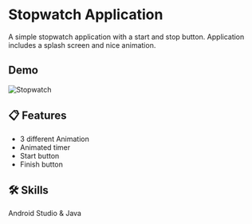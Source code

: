 
# Stopwatch Application

A simple stopwatch application with a start and stop button. Application includes a splash screen and nice animation.

## Demo

![Stopwatch](https://user-images.githubusercontent.com/71911458/142594019-d962b6b9-8f77-4dab-bfef-45212060f513.gif)
## 📋 Features

- 3 different Animation
- Animated timer
- Start button
- Finish button


## 🛠 Skills
Android Studio & Java

